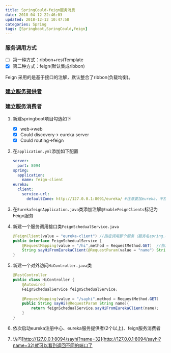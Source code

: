 ```yaml
---
title: SpringCould-feign服务消费
date: 2018-04-12 22:46:03
updated: 2018-12-12 10:47:58
categories: Spring
tags: [Springboot,SpringCould,feign]
---
```


### 服务调用方式

- [ ] 第一种方式：ribbon+restTemplate
- [x] 第二种方式：feign(默认集成ribbon)

Feign 采用的是基于接口的注解，默认整合了ribbon(负载均衡)。

### [建立服务提供者](http://bolg.iexxk.com/2018/04/11/SpringCould-ribbon-rest/)

### 建立服务消费者

1. 新建springboot项目勾选如下

   - [x] web->web
   - [x] Could discovery-> eureka server
   - [x] Could routing->feign

2. 在`application.yml`添加如下配置

   ```yaml
   server:
     port: 8094
   spring:
     application:
       name: feign-client
   eureka:
     client:
       service-url:
         defaultZone: http://127.0.0.1:8091/eureka/ #注意要加eureka，不然找不到
   ```

3. 在`EurekafeignApplication.java`类添加注解`@EnableFeignClients`标记为Feign服务

4. 新建一个服务调用接口类`FeignSchedualService.java`

   ```java
   @FeignClient(value = "eureka-client") //指定调用那个服务（服务名spring.application.name）
   public interface FeignSchedualService {
       @RequestMapping(value = "/hi",method = RequestMethod.GET)  //指定调用eureka-client服务的那个接口
       String sayHiFromEurekaClient(@RequestParam(value = "name") String name);
   }
   ```

5. 新建一个对外访问`HiController.java`类

   ```Java
   @RestController
   public class HiController {
       @Autowired
       FeignSchedualService feignSchedualService;
       
       @RequestMapping(value = "/sayhi",method = RequestMethod.GET)
       public String sayHi(@RequestParam String name){
           return feignSchedualService.sayHiFromEurekaClient(name);
       }
   }
   ```

6. 依次启动eureka注册中心、eureka服务提供者(2个以上)、feign服务消费者

7. 访问[http://127.0.0.1:8094/sayhi?name=32](http://127.0.0.1:8094/sayhi?name=32)就可以看到返回不同的端口了

